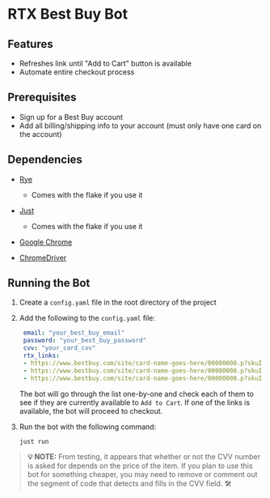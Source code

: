 # RTX Best Buy Bot

## Features

- Refreshes link until "Add to Cart" button is available
- Automate entire checkout process

## Prerequisites

- Sign up for a Best Buy account
- Add all billing/shipping info to your account (must only have one card on the account)

## Dependencies

- [Rye](https://rye.astral.sh/)

  - Comes with the flake if you use it

- [Just](https://github.com/casey/just)

  - Comes with the flake if you use it

- [Google Chrome](https://www.google.com/chrome/)

- [ChromeDriver](https://googlechromelabs.github.io/chrome-for-testing/)

## Running the Bot

1. Create a `config.yaml` file in the root directory of the project

1. Add the following to the `config.yaml` file:

   ```yaml
    email: "your_best_buy_email"
    password: "your_best_buy_password"
    cvv: "your_card_cvv"
    rtx_links:
    - https://www.bestbuy.com/site/card-name-goes-here/00000000.p?skuId=00000000
    - https://www.bestbuy.com/site/card-name-goes-here/00000000.p?skuId=00000000
    - https://www.bestbuy.com/site/card-name-goes-here/00000000.p?skuId=00000000
   ```

   The bot will go through the list one-by-one and check each of them to see if they
   are currently available to `Add to Cart`. If one of the links is available, the bot
   will proceed to checkout.

1. Run the bot with the following command:

   ```bash
   just run
   ```

> **💡 NOTE:** From testing, it appears that whether or not the CVV number is asked for depends on the price of the item. If you plan to use this bot for something cheaper, you may need to remove or comment out the segment of code that detects and fills in the CVV field. 🛠️
